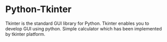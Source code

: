 # Python-Tkinter
Tkinter is the standard GUI library for Python. Tkinter enables you to develop GUI using python. Simple calculator which has been implemented by tkinter platform.
